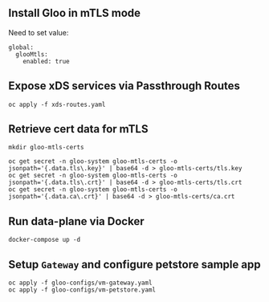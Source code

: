 ## Install Gloo in mTLS mode

Need to set value:
```
global:
  glooMtls:
    enabled: true
```

## Expose xDS services via Passthrough Routes
```
oc apply -f xds-routes.yaml
```

## Retrieve cert data for mTLS
```
mkdir gloo-mtls-certs

oc get secret -n gloo-system gloo-mtls-certs -o jsonpath='{.data.tls\.key}' | base64 -d > gloo-mtls-certs/tls.key
oc get secret -n gloo-system gloo-mtls-certs -o jsonpath='{.data.tls\.crt}' | base64 -d > gloo-mtls-certs/tls.crt
oc get secret -n gloo-system gloo-mtls-certs -o jsonpath='{.data.ca\.crt}' | base64 -d > gloo-mtls-certs/ca.crt
```

## Run data-plane via Docker
```
docker-compose up -d
```

## Setup `Gateway` and configure petstore sample app
```
oc apply -f gloo-configs/vm-gateway.yaml
oc apply -f gloo-configs/vm-petstore.yaml
```
